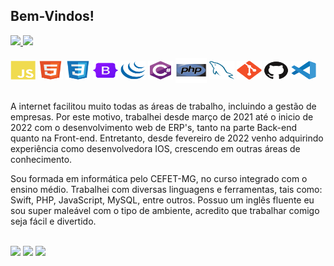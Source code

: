 ## Bem-Vindos!

 <div>
  <a href="https://github.com/IzabellaSantos">
  <img height="180em" src="https://github-readme-stats.vercel.app/api?username=IzabellaSantos&show_icons=true&theme=moltack&include_all_commits=true&count_private=true"/>
  <img height="180em" src="https://github-readme-stats.vercel.app/api/top-langs/?username=IzabellaSantos&layout=compact&langs_count=7&theme=moltack"/>
  </a>
</div>

<div style="display: inline_block"><br>
  <img align="center" alt="JavaScript" height="30" width="40" src="https://raw.githubusercontent.com/devicons/devicon/master/icons/javascript/javascript-plain.svg"/>
  <img align="center" alt="HTML" height="30" width="40" src="https://raw.githubusercontent.com/devicons/devicon/master/icons/html5/html5-original.svg"/>
  <img align="center" alt="CSS" height="30" width="40" src="https://raw.githubusercontent.com/devicons/devicon/master/icons/css3/css3-original.svg"/>
  <img align="center" alt="Bootstrap" height="30" width="40" src="https://raw.githubusercontent.com/devicons/devicon/master/icons/bootstrap/bootstrap-original.svg"/>
  <img align="center" alt="Jquery" height="30" width="40" src="https://raw.githubusercontent.com/devicons/devicon/master/icons/jquery/jquery-original.svg"/>
  
 
  <img align="center" alt="Csharp" height="30" width="40" src="https://raw.githubusercontent.com/devicons/devicon/master/icons/csharp/csharp-original.svg"/>
  <img align="center" alt="PHP" height="40" width="50" src="https://raw.githubusercontent.com/devicons/devicon/master/icons/php/php-original.svg"/>
  <img align="center" alt="MySql" height="30" width="40" src="https://raw.githubusercontent.com/devicons/devicon/master/icons/mysql/mysql-original.svg"/>
 
  <img align="center" alt="Git" height="30" width="40" src="https://raw.githubusercontent.com/devicons/devicon/master/icons/git/git-original.svg"/>
  <img align="center" alt="GitHub" height="30" width="40" src="https://raw.githubusercontent.com/devicons/devicon/master/icons/github/github-original.svg"/>
  <img align="center" alt="VSCode" height="30" width="40" src="https://raw.githubusercontent.com/devicons/devicon/master/icons/vscode/vscode-original.svg"/>
</div>
  
  ##
 
<div> 
  <p>A internet facilitou muito todas as áreas de trabalho, incluindo a gestão de empresas. Por este motivo, trabalhei desde março de 2021 até o inicio de 2022 com o desenvolvimento web de ERP's, tanto na parte Back-end quanto na Front-end. Entretanto, desde fevereiro de 2022 venho adquirindo experiência como desenvolvedora IOS, crescendo em outras áreas de conhecimento.</p>
  <p>Sou formada em informática pelo CEFET-MG, no curso integrado com o ensino médio. Trabalhei com diversas linguagens e ferramentas, tais como: Swift, PHP, JavaScript, MySQL, entre outros. Possuo um inglês fluente eu sou super maleável com o tipo de ambiente, acredito que trabalhar comigo seja fácil e divertido.</p>
  <br>
  <a href="https://www.instagram.com/bellantos/" target="_blank"><img src="https://img.shields.io/badge/-Instagram-%23E4405F?style=for-the-badge&logo=instagram&logoColor=white" target="_blank"></a>
  <a href = "mailto:izabellajuliasantos@gmail.com"><img src="https://img.shields.io/badge/-Gmail-%23333?style=for-the-badge&logo=gmail&logoColor=white" target="_blank"></a>
  <a href="https://www.linkedin.com/in/izabella-j%C3%BAlia-santos-3474721a3/" target="_blank"><img src="https://img.shields.io/badge/-LinkedIn-%230077B5?style=for-the-badge&logo=linkedin&logoColor=white" target="_blank"></a> 

 
</div>
 
 

